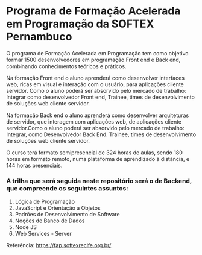 # Programa de Formação Acelerada em Programação da SOFTEX Pernambuco
O programa de Formação Acelerada em Programação tem como objetivo formar 1500 desenvolvedores em programação Front end e Back end, combinando conhecimentos teóricos e práticos. 

Na formação Front end o aluno aprenderá como desenvolver interfaces web, ricas em visual e interação com o usuário, para aplicações cliente servidor. Como o aluno poderá ser absorvido pelo mercado de trabalho: Integrar como desenvolvedor Front end, Trainee, times de desenvolvimento de soluções web cliente servidor.

Na formação Back end o aluno aprenderá como desenvolver arquiteturas de servidor, que interagem com aplicações web, de aplicações cliente servidor.Como o aluno poderá ser absorvido pelo mercado de trabalho: Integrar, como Desenvolvedor Back End. Trainee, times de desenvolvimento de soluções web cliente servidor.

O curso terá formato semipresencial de 324 horas de aulas, sendo 180 horas em formato remoto, numa plataforma de aprendizado à distância, e 144 horas presenciais.

### A trilha que será seguida neste repositório será o de Backend, que compreende os seguintes assuntos:
1. Lógica de Programação 
2. JavaScript e Orientação a Objetos
3. Padrões de Desenvolvimento de Software
4. Noções de Banco de Dados
5. Node JS
6. Web Services - Server

Referência: https://fap.softexrecife.org.br/
